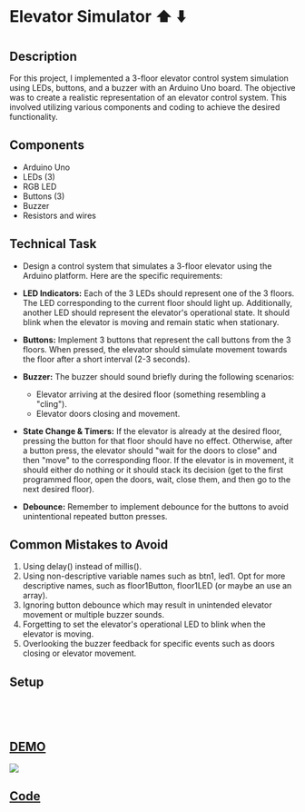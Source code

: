 # Elevator Simulator :arrow_up: :arrow_down:

## Description

For this project, I implemented a 3-floor elevator control system simulation using LEDs, buttons, and a buzzer with an Arduino Uno board. The objective was to create a realistic representation of an elevator control system. This involved utilizing various components and coding to achieve the desired functionality.


## Components

- Arduino Uno
- LEDs (3)
- RGB LED
- Buttons (3)
- Buzzer
- Resistors and wires

## Technical Task

- Design a control system that simulates a 3-floor elevator using the Arduino platform. Here are the specific requirements:

- **LED Indicators:** Each of the 3 LEDs should represent one of the 3 floors. The LED corresponding to the current floor should light up. Additionally, another LED should represent the elevator's operational state. It should blink when the elevator is moving and remain static when stationary.

- **Buttons:** Implement 3 buttons that represent the call buttons from the 3 floors. When pressed, the elevator should simulate movement towards the floor after a short interval (2-3 seconds).

- **Buzzer:** The buzzer should sound briefly during the following scenarios:
  - Elevator arriving at the desired floor (something resembling a "cling").
  - Elevator doors closing and movement.

- **State Change & Timers:** If the elevator is already at the desired floor, pressing the button for that floor should have no effect. Otherwise, after a button press, the elevator should "wait for the doors to close" and then "move" to the corresponding floor. If the elevator is in movement, it should either do nothing or it should stack its decision (get to the first programmed floor, open the doors, wait, close them, and then go to the next desired floor).

- **Debounce:** Remember to implement debounce for the buttons to avoid unintentional repeated button presses.


## Common Mistakes to Avoid

1. Using delay() instead of millis().
2. Using non-descriptive variable names such as btn1, led1. Opt for more descriptive names, such as floor1Button, floor1LED (or maybe an use an array).
3. Ignoring button debounce which may result in unintended elevator movement or multiple buzzer sounds.
4. Forgetting to set the elevator's operational LED to blink when the elevator is moving.
5. Overlooking the buzzer feedback for specific events such as doors closing or elevator movement.

## Setup

![]()

![]()

![]()

![]()

## [DEMO](https://youtu.be/26ewqoCEFFs)
[![](https://img.youtube.com/vi/26ewqoCEFFs/0.jpg)](https://youtu.be/26ewqoCEFFs)



## [Code](https://github.com/radubuzas/IntroductionToRobotics/blob/master/Homework/Homework2/Homework2.ino)

